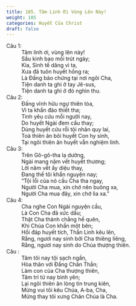```yaml
---
title: 185. Tâm Linh Ơi Vùng Lên Này!
weight: 185
categories: Huyết Của Christ
draft: false
---
```

<dl><dt>Câu 1:</dt><dd data-verse="1">Tâm linh ơi, vùng lên này! <br/>Sầu kinh bao mối trút ngày; <br/>Kìa, Sinh tế dâng vì ta, <br/>Xưa đã tuôn huyết hồng ra; <br/>Là Đấng bảo chứng tại nơi ngôi Cha, <br/>Tiện danh ta ghi ở tay Jê-sus, <br/>Tiện danh ta ghi ở đó nghìn thu. </dd><dt>Câu 2:</dt><dd data-verse="2">Đấng vĩnh hữu ngự thiên tòa, <br/>Vì ta khẩn đảo thiết tha; <br/>Tình yêu cứu mỗi người nay, <br/>Do huyết Ngài đem cầu thay; <br/>Dùng huyết cứu rỗi tội nhân quy lai, <br/>Toà thiên ân bôi huyết Con hy sinh, <br/>Tại ngôi thiên ân huyết vẫn nghiệm linh. </dd><dt>Câu 3:</dt><dd data-verse="3">Trên Gô-gô-tha lạ dường, <br/>Ngài mang năm vết huyết thương; <br/>Lời năm vết ấy diệu thay, <br/>Đang thế tôi khẩn nguyện nay; <br/>“Tội lỗi của nó cầu Cha tha ngay, <br/>Người Cha mua, xin chớ nên buông xa, <br/>Người Cha mua đây, xin chớ lìa xa.” </dd><dt>Câu 4:</dt><dd data-verse="4">Cha nghe Con Ngài nguyện cầu, <br/>Là Con Cha đã xức dầu; <br/>Thật Cha thánh chẳng hề quên, <br/>Khi Chúa Con khẩn một bên; <br/>Hồi đáp huyết tích, Thần Linh kêu lên, <br/>Rằng, ngươi nay sinh bởi Cha thiêng liêng, <br/>Rằng, ngươi nay sinh do Chúa thượng thiên. </dd><dt>Câu :</dt><dd data-verse="{STT}">Tâm tôi nay tội sạch ngần, <br/>Hòa thân với Đấng Chân Thần; <br/>Làm con của Cha thượng thiên, <br/>Tâm trí từ nay bình yên; <br/>Lại ngôi thiên ân lòng tin trung kiên, <br/>Mừng vui tôi kêu Chúa, A-ba, Cha, <br/>Mừng thay tôi xưng Chân Chúa là Cha. </dd></dl>